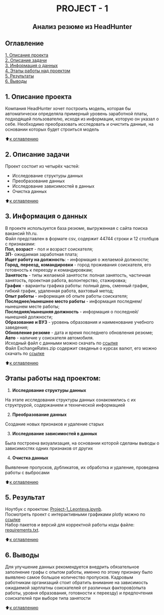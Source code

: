 # <center> PROJECT - 1</center> 
## <center>Анализ резюме из HeadHunter</center>

## Оглавление

[1. Описание проекта](#Описание-проекта)  
[2. Описание задачи](#Описание-задачи)    
[3. Информация о данных](#Информация-о-данных)  
[4. Этапы работы над проектом](#Этапы-работы-над-проектом)  
[5. Результаты](#Результаты)    
[6. Выводы](#Выводы)        

## 1. Описание проекта

 Компания HeadHunter хочет построить модель, которая бы автоматически определяла примерный уровень заработной платы, подходящей пользователю, исходя из информации, которую он указал о себе. Необходимо преобразовать исследовать и очистить данные, на основании которых будет строиться модель

:arrow_up:[к оглавлению](#Оглавление)

## 2. Описание задачи

Проект состоит из четырёх частей:
- Исследование структуры данных
- Преобразование данных
- Исследование зависимостей в данных
- Очистка данных

:arrow_up:[к оглавлению](#Оглавление)

## 3. Информация о данных

В проекте используется база резюме, выгруженная с сайта поиска вакансий hh.ru.        
Файл представлен в формате csv,  содержит 44744 строки и  12 столбцов с признаками:                     
**Пол, возраст** - пол и возраст соискателя;                    
**ЗП**- ожидаемая заработная плата;                                      
**Ищет работу на должность**: - информация о желаемой должности;                 
**Город, переезд, командировки** - город проживания соискателя, его готовность к переезду и командировкам;              
**Занятость** - типы желаемой занятости: полная занятость, частичная занятость, проектная работа, волонтерство, стажировка;                    
**График** - варианты графика работы: полный день, сменный график, гибкий график, удаленная работа, вахтовый метод;                           
**Опыт работы** - информация об опыте работы соискателя;             
**Последнее/нынешнее место работы** - информация последнем/нынешнем месте работы;              
**Последняя/нынешняя должность** - информация о последней/нынешней должности;             
**Образование и ВУЗ** - уровень образования и наименование  учебного заведения;               
**Обновление резюме** - дата и время последнего обновления резюме;             
**Авто** - наличие у соискателя автомобиля.             
Исходный файл с данными  можно скачать по [ссылке](https://drive.google.com/file/d/1O_g_ZEoEOeIJlVZDygVdq28rOzJFbGtn/view?usp=sharing)     
Файл ExchangeRates.zip содержит сведенья о курсах валют, его можно скачать по  [ссылке](https://drive.google.com/file/d/1evctGdlv4ZgrXlE9b7HlKCga_hCrvcwc/view?usp=sharing)            

:arrow_up:[к оглавлению](#Оглавление)

## Этапы работы над проектом:

1. **Исследование структуры данных**

На этапе исследования структуры данных ознакомились с их структрурой, содержанием и технической информацией 

2. **Преобразование данных** 

 Создание новых признаков и удаление старых

3. **Исследование зависимостей в данных**

Была построена визуализация, на основании которой сделаны выводы о зависимостях одних признаков от других

4. **Очистка данных**

Выявление пропусков, дубликатов, их обработка и удаление, проведена работы с выбросами

:arrow_up:[к оглавлению](#Оглавление)

## 5. Результат

Ноутбук с проектом: [Project-1_Leonteva.ipynb](https://github.com/tanya25pm/reposit1/blob/master/PROJECT_1/Project-1_Leonteva.ipynb).  
Посмотреть проект с интерактивными графиками plotly можно по [ссылке](https://hub.2i2c.mybinder.org/user/tanya25pm-reposit1-mi8qj80g/lab/tree/PROJECT_1/Project-1_Leonteva.ipynb)    
Набор пакетов и версий для корректной работы коды файле: [requirements.txt](https://github.com/tanya25pm/reposit1/blob/master/PROJECT_1/requirements.txt).  

:arrow_up:[к оглавлению](#Оглавление)

## 6. Выводы
Для улучшение данных рекомендуется внедрить обязательное заполнение графы с опытом работы, именно по этому признаку было выявлено самое большое количество пропусков. Кадровым работникам организаций стоит обратить внимание на зависимость ожидаемой зарплатны соискателей от различных факторов(опыта работы, уровня образования, готовности к переезду) и предпочтения соискателей при выборе типа занятости

:arrow_up:[к оглавлению](#Оглавление)

